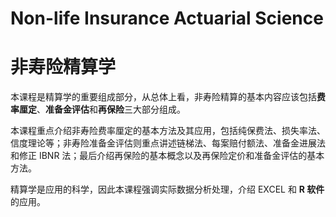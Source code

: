 # Non-life Insurance Actuarial Science
# 非寿险精算学
本课程是精算学的重要组成部分，从总体上看，非寿险精算的基本内容应该包括**费率厘定**、**准备金评估**和**再保险**三大部分组成。

本课程重点介绍非寿险费率厘定的基本方法及其应用，包括纯保费法、损失率法、信度理论等；非寿险准备金评估则重点讲述链梯法、每案赔付额法、准备金进展法和修正 IBNR 法；最后介绍再保险的基本概念以及再保险定价和准备金评估的基本方法。

精算学是应用的科学，因此本课程强调实际数据分析处理，介绍 EXCEL 和 **R 软件**的应用。
